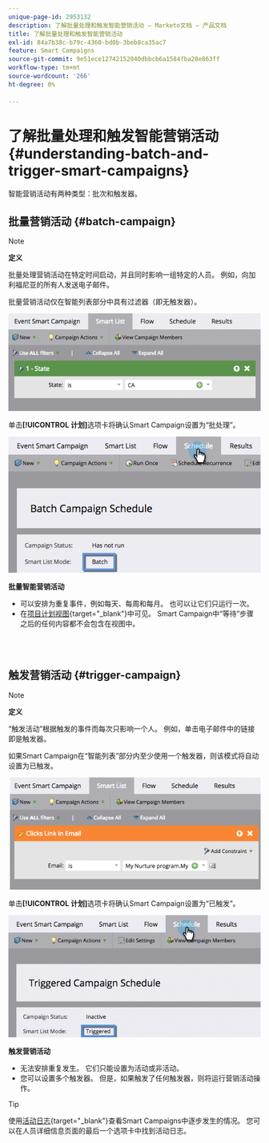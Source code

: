 ```yaml
---
unique-page-id: 2953132
description: 了解批量处理和触发智能营销活动 — Marketo文档 — 产品文档
title: 了解批量处理和触发智能营销活动
exl-id: 84a7b38c-b79c-4360-bd0b-3beb8ca35ac7
feature: Smart Campaigns
source-git-commit: 9e51ece12742152040dbbcb6a1584fba28e863ff
workflow-type: tm+mt
source-wordcount: '266'
ht-degree: 0%

---
```


# 了解批量处理和触发智能营销活动 {#understanding-batch-and-trigger-smart-campaigns}

智能营销活动有两种类型：批次和触发器。

## 批量营销活动 {#batch-campaign}

>[!NOTE]
>
>**定义**
>
>批量处理营销活动在特定时间启动，并且同时影响一组特定的人员。 例如，向加利福尼亚的所有人发送电子邮件。

批量营销活动仅在智能列表部分中具有过滤器（即无触发器）。

![](assets/understanding-batch-and-trigger-smart-campaigns-1.png)

单击&#x200B;**[!UICONTROL 计划]**&#x200B;选项卡将确认Smart Campaign设置为“批处理”。

![](assets/understanding-batch-and-trigger-smart-campaigns-2.png)

**批量智能营销活动**

* 可以安排为重复事件，例如每天、每周和每月。 也可以让它们只运行一次。
* 在[项目计划视图](/help/marketo/product-docs/core-marketo-concepts/programs/program-schedule-view/navigating-the-program-schedule-view.md){target="_blank"}中可见。 Smart Campaign中“等待”步骤之后的任何内容都不会包含在视图中。

<br> 

## 触发营销活动 {#trigger-campaign}

>[!NOTE]
>
>**定义**
>
>“触发活动”根据触发的事件而每次只影响一个人。 例如，单击电子邮件中的链接即是触发器。

如果Smart Campaign在“智能列表”部分内至少使用一个触发器，则该模式将自动设置为已触发。

![](assets/understanding-batch-and-trigger-smart-campaigns-3.png)

单击&#x200B;**[!UICONTROL 计划]**&#x200B;选项卡将确认Smart Campaign设置为“已触发”。

![](assets/understanding-batch-and-trigger-smart-campaigns-4.png)

**触发营销活动**

* 无法安排重复发生。 它们只能设置为活动或非活动。
* 您可以设置多个触发器。 但是，如果触发了任何触发器，则将运行营销活动操作。

>[!TIP]
>
>使用[活动日志](/help/marketo/product-docs/core-marketo-concepts/smart-lists-and-static-lists/managing-people-in-smart-lists/locate-the-activity-log-for-a-person.md){target="_blank"}查看Smart Campaigns中逐步发生的情况。 您可以在人员详细信息页面的最后一个选项卡中找到活动日志。
